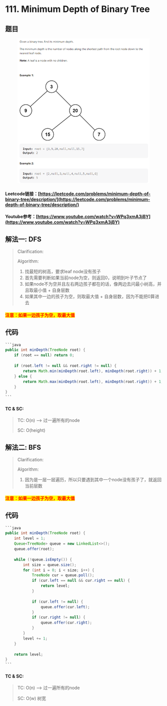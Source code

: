 # 111. Minimum Depth of Binary Tree

## 题目

<figure><img src="../../.gitbook/assets/image (1) (4).png" alt=""><figcaption></figcaption></figure>

#### Leetcode链接：[https://leetcode.com/problems/minimum-depth-of-binary-tree/description/](https://leetcode.com/problems/minimum-depth-of-binary-tree/description/)

#### Youtube参考：[https://www.youtube.com/watch?v=WPq3xmA3jBY](https://www.youtube.com/watch?v=WPq3xmA3jBY)

## 解法一: DFS

> Clarification:&#x20;
>
> Algorithm:&#x20;
>
> 1. 找最短的树高，要求leaf node没有孩子
> 2. 首先需要判断如果当前node为空，则返回0，说明到叶子节点了
> 3. 如果node不为空并且左右两边孩子都在的话，像两边去问最小树高，并且取最小值 + 自身层数
> 4. 如果其中一边的孩子为空，则取最大值 + 自身层数，因为不能把0算进去

#### <mark style="color:red;">注意：如果一边孩子为空，取最大值</mark>

## 代码

````java
```java
public int minDepth(TreeNode root) {
    if (root == null) return 0;

    if (root.left != null && root.right != null) {
        return Math.min(minDepth(root.left), minDepth(root.right)) + 1;
    } else {
        return Math.max(minDepth(root.left), minDepth(root.right)) + 1;
    }
}
```
````

#### TC & SC:&#x20;

> TC: O(n) --> 过一遍所有的node
>
> SC: O(height)

## 解法二: BFS

> Clarification:&#x20;
>
> Algorithm:&#x20;
>
> 1. 因为是一层一层遍历，所以只要遇到其中一个node没有孩子了，就返回当前层数

#### <mark style="color:red;">注意：如果一边孩子为空，取最大值</mark>

## 代码

````java
```java
public int minDepth(TreeNode root) {
    int level = 1;
    Queue<TreeNode> queue = new LinkedList<>();
    queue.offer(root);
    
    while (!queue.isEmpty()) {
        int size = queue.size();
        for (int i = 0; i < size; i++) {
            TreeNode cur = queue.poll();
            if (cur.left == null && cur.right == null) {
                return level;
            }
            
            if (cur.left != null) {
                queue.offer(cur.left);
            }
            if (cur.right != null) {
                queue.offer(cur.right);
            }
        }
        level += 1;
    }
    
    return level;
}
```
````

#### TC & SC:&#x20;

> TC: O(n) --> 过一遍所有的node
>
> SC: O(w) 树宽
